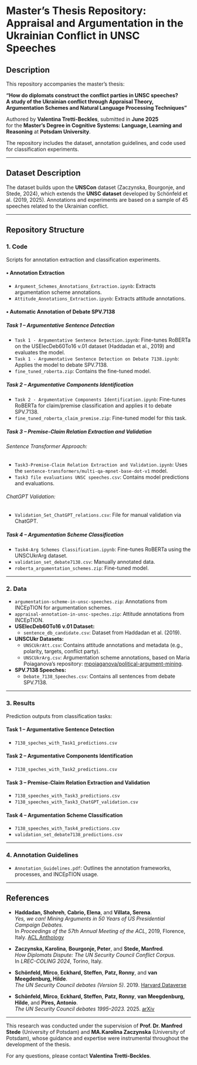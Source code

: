# Master’s Thesis Repository: Appraisal and Argumentation in the Ukrainian Conflict in UNSC Speeches

## Description

This repository accompanies the master’s thesis:

**“How do diplomats construct the conflict parties in UNSC speeches?  
A study of the Ukrainian conflict through Appraisal Theory, Argumentation Schemes and Natural Language Processing Techniques”**

Authored by **Valentina Tretti-Beckles**, submitted in **June 2025**  
for the **Master’s Degree in Cognitive Systems: Language, Learning and Reasoning** at **Potsdam University**.

The repository includes the dataset, annotation guidelines, and code used for classification experiments.

---

## Dataset Description

The dataset builds upon the **UNSCon** dataset (Zaczynska, Bourgonje, and Stede, 2024), which extends the **UNSC dataset** developed by Schönfeld et al. (2019, 2025). Annotations and experiments are based on a sample of 45 speeches related to the Ukrainian conflict.

---

## Repository Structure

### 1. Code

Scripts for annotation extraction and classification experiments.

#### • Annotation Extraction
- `Argument_Schemes_Annotations_Extraction.ipynb`: Extracts argumentation scheme annotations.
- `Attitude_Annotations_Extraction.ipynb`: Extracts attitude annotations.

#### • Automatic Annotation of Debate SPV.7138

##### Task 1 – Argumentative Sentence Detection
- `Task 1 - Argumentative Sentence Detection.ipynb`: Fine-tunes RoBERTa on the USElecDeb60To16 v.01 dataset (Haddadan et al., 2019) and evaluates the model.
- `Task 1 - Argumentative Sentence Detection on Debate 7138.ipynb`: Applies the model to debate SPV.7138.
- `fine_tuned_roberta.zip`: Contains the fine-tuned model.

##### Task 2 – Argumentative Components Identification
- `Task 2 - Argumentative Components Identification.ipynb`: Fine-tunes RoBERTa for claim/premise classification and applies it to debate SPV.7138.
- `fine_tuned_roberta_claim_premise.zip`: Fine-tuned model for this task.

##### Task 3 – Premise-Claim Relation Extraction and Validation

###### Sentence Transformer Approach:
- `Task3-Premise-Claim Relation Extraction and Validation.ipynb`: Uses the `sentence-transformers/multi-qa-mpnet-base-dot-v1` model.
- `Task3 file evaluations UNSC speeches.csv`: Contains model predictions and evaluations.

###### ChatGPT Validation:
- `Validation_Set_ChatGPT_relations.csv`: File for manual validation via ChatGPT.

##### Task 4 – Argumentation Scheme Classification
- `Task4-Arg Schemes Classification.ipynb`: Fine-tunes RoBERTa using the UNSCUkrArg dataset.
- `validation_set_debate7138.csv`: Manually annotated data.
- `roberta_argumentation_schemes.zip`: Fine-tuned model.

---

### 2. Data

- `argumentation-scheme-in-unsc-speeches.zip`: Annotations from INCEpTION for argumentation schemes.
- `appraisal-annotation-in-unsc-speches.zip`: Attitude annotations from INCEpTION.
- **USElecDeb60To16 v.01 Dataset:**
  - `sentence_db_candidate.csv`: Dataset from Haddadan et al. (2019).
- **UNSCUkr Datasets:**
  - `UNSCUkrAtt.csv`: Contains attitude annotations and metadata (e.g., polarity, targets, conflict party).
  - `UNSCUkrArg.csv`: Argumentation scheme annotations, based on Maria Poiaganova’s repository: [mpoiaganova/political-argument-mining](https://github.com/mpoiaganova/political-argument-mining).
- **SPV.7138 Speeches:**
  - `Debate_7138_Speeches.csv`: Contains all sentences from debate SPV.7138.

---

### 3. Results

Prediction outputs from classification tasks:

#### Task 1 – Argumentative Sentence Detection
- `7138_speches_with_Task1_predictions.csv`

#### Task 2 – Argumentative Components Identification
- `7138_speches_with_Task2_predictions.csv`

#### Task 3 – Premise-Claim Relation Extraction and Validation
- `7138_speeches_with_Task3_predictions.csv`
- `7138_speeches_with_Task3_ChatGPT_validation.csv`

#### Task 4 – Argumentation Scheme Classification
- `7138_speeches_with_Task4_predictions.csv`
- `validation_set_debate7138_predictions.csv`

---

### 4. Annotation Guidelines

- `Annotation_Guidelines.pdf`: Outlines the annotation frameworks, processes, and INCEpTION usage.

---

## References

- **Haddadan, Shohreh**, **Cabrio, Elena**, and **Villata, Serena**.  
  *Yes, we can! Mining Arguments in 50 Years of US Presidential Campaign Debates.*  
  In *Proceedings of the 57th Annual Meeting of the ACL*, 2019, Florence, Italy. [ACL Anthology](https://aclanthology.org/P19-1452/)

- **Zaczynska, Karolina**, **Bourgonje, Peter**, and **Stede, Manfred**.  
  *How Diplomats Dispute: The UN Security Council Conflict Corpus.*  
  In *LREC-COLING 2024*, Torino, Italy.

- **Schönfeld, Mirco**, **Eckhard, Steffen**, **Patz, Ronny**, and **van Meegdenburg, Hilde**.  
  *The UN Security Council debates (Version 5)*. 2019. [Harvard Dataverse](https://doi.org/10.7910/DVN/8RIGNS)

- **Schönfeld, Mirco**, **Eckhard, Steffen**, **Patz, Ronny**, **van Meegdenburg, Hilde**, and **Pires, Antonio**.  
  *The UN Security Council debates 1995–2023.* 2025. [arXiv](https://arxiv.org/abs/1906.10969)

---
This research was conducted under the supervision of **Prof. Dr. Manfred Stede** (University of Potsdam) and **MA.Karolina Zaczynska** (University of Potsdam), whose guidance and expertise were instrumental throughout the development of the thesis.


For any questions, please contact **Valentina Tretti-Beckles**.
